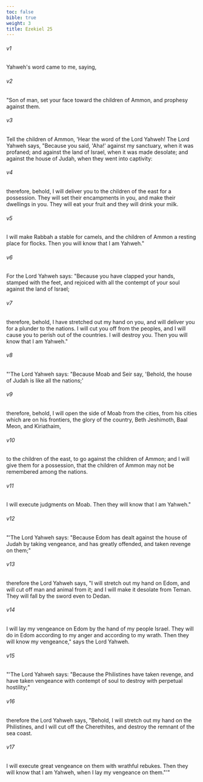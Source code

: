 ```yaml
---
toc: false
bible: true
weight: 3
title: Ezekiel 25
---
```




###### v1 
Yahweh's word came to me, saying, 

###### v2 
"Son of man, set your face toward the children of Ammon, and prophesy against them. 

###### v3 
Tell the children of Ammon, 'Hear the word of the Lord Yahweh! The Lord Yahweh says, "Because you said, 'Aha!' against my sanctuary, when it was profaned; and against the land of Israel, when it was made desolate; and against the house of Judah, when they went into captivity: 

###### v4 
therefore, behold, I will deliver you to the children of the east for a possession. They will set their encampments in you, and make their dwellings in you. They will eat your fruit and they will drink your milk. 

###### v5 
I will make Rabbah a stable for camels, and the children of Ammon a resting place for flocks. Then you will know that I am Yahweh." 

###### v6 
For the Lord Yahweh says: "Because you have clapped your hands, stamped with the feet, and rejoiced with all the contempt of your soul against the land of Israel; 

###### v7 
therefore, behold, I have stretched out my hand on you, and will deliver you for a plunder to the nations. I will cut you off from the peoples, and I will cause you to perish out of the countries. I will destroy you. Then you will know that I am Yahweh." 

###### v8 
"'The Lord Yahweh says: "Because Moab and Seir say, 'Behold, the house of Judah is like all the nations;' 

###### v9 
therefore, behold, I will open the side of Moab from the cities, from his cities which are on his frontiers, the glory of the country, Beth Jeshimoth, Baal Meon, and Kiriathaim, 

###### v10 
to the children of the east, to go against the children of Ammon; and I will give them for a possession, that the children of Ammon may not be remembered among the nations. 

###### v11 
I will execute judgments on Moab. Then they will know that I am Yahweh." 

###### v12 
"'The Lord Yahweh says: "Because Edom has dealt against the house of Judah by taking vengeance, and has greatly offended, and taken revenge on them;" 

###### v13 
therefore the Lord Yahweh says, "I will stretch out my hand on Edom, and will cut off man and animal from it; and I will make it desolate from Teman. They will fall by the sword even to Dedan. 

###### v14 
I will lay my vengeance on Edom by the hand of my people Israel. They will do in Edom according to my anger and according to my wrath. Then they will know my vengeance," says the Lord Yahweh. 

###### v15 
"'The Lord Yahweh says: "Because the Philistines have taken revenge, and have taken vengeance with contempt of soul to destroy with perpetual hostility;" 

###### v16 
therefore the Lord Yahweh says, "Behold, I will stretch out my hand on the Philistines, and I will cut off the Cherethites, and destroy the remnant of the sea coast. 

###### v17 
I will execute great vengeance on them with wrathful rebukes. Then they will know that I am Yahweh, when I lay my vengeance on them."'"
